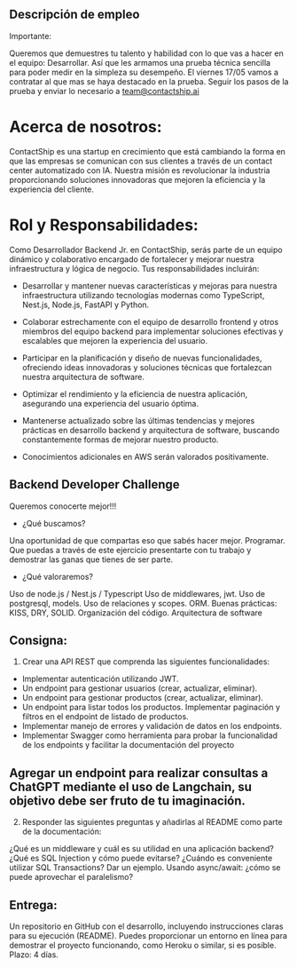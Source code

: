 ## Descripción de empleo
Importante:

Queremos que demuestres tu talento y habilidad con lo que vas a hacer en el equipo: Desarrollar. Así que les armamos una prueba técnica sencilla para poder medir en la simpleza su desempeño. El viernes 17/05 vamos a contratar al que mas se haya destacado en la prueba. Seguir los pasos de la prueba y enviar lo necesario a team@contactship.ai


# Acerca de nosotros:

ContactShip es una startup en crecimiento que está cambiando la forma en que las empresas se comunican con sus clientes a través de un contact center automatizado con IA. Nuestra misión es revolucionar la industria proporcionando soluciones innovadoras que mejoren la eficiencia y la experiencia del cliente.

# Rol y Responsabilidades:

Como Desarrollador Backend Jr. en ContactShip, serás parte de un equipo dinámico y colaborativo encargado de fortalecer y mejorar nuestra infraestructura y lógica de negocio. Tus responsabilidades incluirán:


* Desarrollar y mantener nuevas características y mejoras para nuestra infraestructura utilizando tecnologías modernas como TypeScript, Nest.js, Node.js, FastAPI y Python.


* Colaborar estrechamente con el equipo de desarrollo frontend y otros miembros del equipo backend para implementar soluciones efectivas y escalables que mejoren la experiencia del usuario.


* Participar en la planificación y diseño de nuevas funcionalidades, ofreciendo ideas innovadoras y soluciones técnicas que fortalezcan nuestra arquitectura de software.


* Optimizar el rendimiento y la eficiencia de nuestra aplicación, asegurando una experiencia del usuario óptima.


* Mantenerse actualizado sobre las últimas tendencias y mejores prácticas en desarrollo backend y arquitectura de software, buscando constantemente formas de mejorar nuestro producto.


* Conocimientos adicionales en AWS serán valorados positivamente.


## Backend Developer Challenge


Queremos conocerte mejor!!! 

- ¿Qué buscamos? 

Una oportunidad de que compartas eso que sabés hacer mejor. Programar. Que puedas a través de este ejercicio presentarte con tu trabajo y demostrar las ganas que tienes de ser parte. 



- ¿Qué valoraremos? 

Uso de node.js / Nest.js / Typescript 
Uso de middlewares, jwt. 
Uso de postgresql, models. Uso de relaciones y scopes. ORM. 
Buenas prácticas: KISS, DRY, SOLID. Organización del código. Arquitectura de software 


## Consigna:
1. Crear una API REST que comprenda las siguientes funcionalidades: 

* Implementar autenticación utilizando JWT. 
* Un endpoint para gestionar usuarios (crear, actualizar, eliminar). 
* Un endpoint para gestionar productos (crear, actualizar, eliminar). 
* Un endpoint para listar todos los productos. Implementar paginación y filtros en el endpoint de listado de productos. 
* Implementar manejo de errores y validación de datos en los endpoints. 
* Implementar Swagger como herramienta para probar la funcionalidad de los endpoints y facilitar la documentación del proyecto

## Agregar un endpoint para realizar consultas a ChatGPT mediante el uso de Langchain, su objetivo debe ser fruto de tu imaginación. 


2. Responder las siguientes preguntas y añadirlas al README como parte de la documentación: 

¿Qué es un middleware y cuál es su utilidad en una aplicación backend? 
¿Qué es SQL Injection y cómo puede evitarse? 
¿Cuándo es conveniente utilizar SQL Transactions? Dar un ejemplo. 
Usando async/await: ¿cómo se puede aprovechar el paralelismo? 

## Entrega: 

Un repositorio en GitHub con el desarrollo, incluyendo instrucciones claras para su ejecución (README). 
Puedes proporcionar un entorno en línea para demostrar el proyecto funcionando, como Heroku o similar, si es posible. 
Plazo: 4 días.